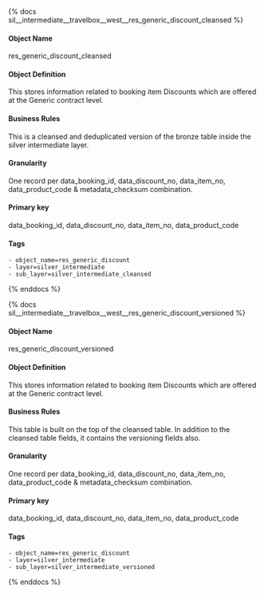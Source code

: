 {% docs sil__intermediate__travelbox__west__res_generic_discount_cleansed %}

#### Object Name
res_generic_discount_cleansed

#### Object Definition
This stores information related to booking item Discounts which are offered at the Generic contract level.

#### Business Rules
This is a cleansed and deduplicated version of the bronze table inside the silver intermediate layer.

#### Granularity
One record per data_booking_id, data_discount_no, data_item_no, data_product_code & metadata_checksum combination.

#### Primary key
data_booking_id, data_discount_no, data_item_no, data_product_code

#### Tags
    - object_name=res_generic_discount
    - layer=silver_intermediate
    - sub_layer=silver_intermediate_cleansed

{% enddocs %}

{% docs sil__intermediate__travelbox__west__res_generic_discount_versioned %}

#### Object Name
res_generic_discount_versioned

#### Object Definition
This stores information related to booking item Discounts which are offered at the Generic contract level.

#### Business Rules
This table is built on the top of the cleansed table. In addition to the cleansed table fields, it contains the versioning fields also.

#### Granularity
One record per data_booking_id, data_discount_no, data_item_no, data_product_code & metadata_checksum combination.

#### Primary key
data_booking_id, data_discount_no, data_item_no, data_product_code

#### Tags
    - object_name=res_generic_discount
    - layer=silver_intermediate
    - sub_layer=silver_intermediate_versioned

{% enddocs %}